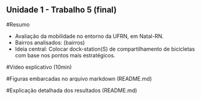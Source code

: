 ## Unidade 1 - Trabalho 5 (final)

#Resumo

- Avaliação da mobilidade no entorno da UFRN, em Natal-RN.
- Bairros analisados: (bairros)
- Ideia central: Colocar dock-station(S) de
compartilhamento de bicicletas com base nos pontos mais estratégicos.

#Vídeo explicativo (10min)


#Figuras embarcadas no arquivo markdown (README.md)


#Explicação detalhada dos resultados (README.md)